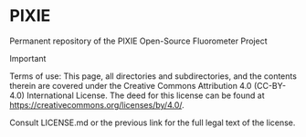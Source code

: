 # PIXIE
Permanent repository of the PIXIE Open-Source Fluorometer Project




> [!IMPORTANT]
> Terms of use: This page, all directories and subdirectories, and the contents therein are covered under the Creative Commons Attribution 4.0 (CC-BY-4.0) International License. The deed for this license can be found at https://creativecommons.org/licenses/by/4.0/.
>
> Consult LICENSE.md or the previous link for the full legal text of the license.
